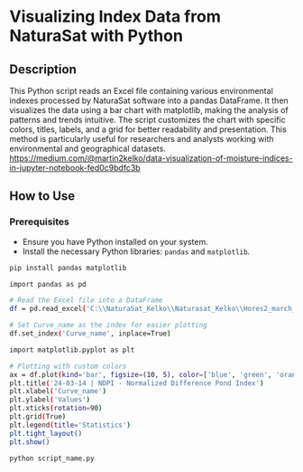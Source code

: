 # Visualizing Index Data from NaturaSat with Python

## Description
This Python script reads an Excel file containing various environmental indexes processed by NaturaSat software into a pandas DataFrame. It then visualizes the data using a bar chart with matplotlib, making the analysis of patterns and trends intuitive. The script customizes the chart with specific colors, titles, labels, and a grid for better readability and presentation. This method is particularly useful for researchers and analysts working with environmental and geographical datasets.
https://medium.com/@martin2kelko/data-visualization-of-moisture-indices-in-jupyter-notebook-fed0c9bdfc3b

## How to Use

### Prerequisites
- Ensure you have Python installed on your system.
- Install the necessary Python libraries: `pandas` and `matplotlib`.

```sh
pip install pandas matplotlib

import pandas as pd

# Read the Excel file into a DataFrame
df = pd.read_excel('C:\\NaturaSat_Kelko\\Naturasat_Kelko\\Hores2_march_gps\\NDPI_Hores2_march_gps.xlsx')

# Set Curve_name as the index for easier plotting
df.set_index('Curve_name', inplace=True)

import matplotlib.pyplot as plt

# Plotting with custom colors
ax = df.plot(kind='bar', figsize=(10, 5), color=['blue', 'green', 'orange'])
plt.title('24-03-14 | NDPI - Normalized Difference Pond Index')
plt.xlabel('Curve_name')
plt.ylabel('Values')
plt.xticks(rotation=90)
plt.grid(True)
plt.legend(title='Statistics')
plt.tight_layout()
plt.show()

python script_name.py
